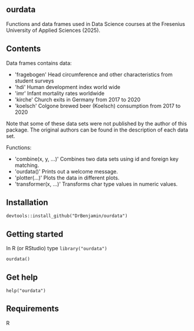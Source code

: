 ## ourdata
Functions and data frames used in Data Science courses at the Fresenius University of Applied Sciences (2025).


## Contents
Data frames contains data:

- 'fragebogen' Head circumference and other characteristics from student surveys
- 'hdi' Human development index world wide
- 'imr' Infant mortality rates worldwide
- 'kirche' Church exits in Germany from 2017 to 2020
- 'koelsch' Colgone brewed beer (Koelsch) consumption from 2017 to 2020

Note that some of these data sets were not published by the author of this package. The original authors can be found in the description of each data set.

Functions:
- 'combine(x, y, ...)' Combines two data sets using id and foreign key matching.
- 'ourdata()' Prints out a welcome message.
- 'plotter(...)' Plots the data in different plots.
- 'transformer(x, ...)' Transforms char type values in numeric values.


## Installation
`devtools::install_github("DrBenjamin/ourdata")`


## Getting started
In R (or RStudio) type
`library("ourdata")`

`ourdata()`


## Get help
`help("ourdata")`


## Requirements
R
